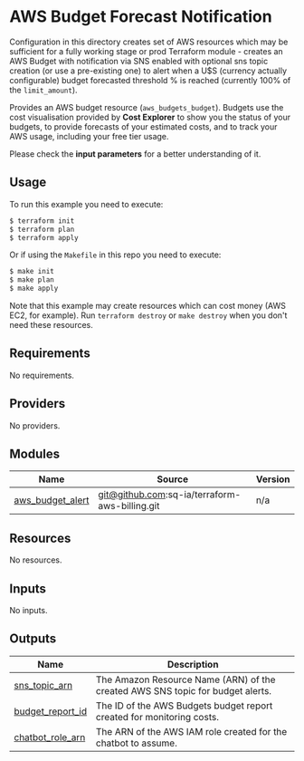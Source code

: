 # AWS Budget Forecast Notification

Configuration in this directory creates set of AWS resources which may be sufficient for a fully working stage or prod
Terraform module - creates an AWS Budget with notification via SNS enabled with optional sns topic
creation (or use a pre-existing one) to alert when a U$S (currency actually configurable) budget forecasted threshold % is reached
(currently 100% of the `limit_amount`).

Provides an AWS budget resource (`aws_budgets_budget`). Budgets use the cost visualisation provided by **Cost Explorer** to show
you the status of your budgets, to provide forecasts of your estimated costs, and to track your AWS usage, including your free tier usage.

Please check the **input parameters** for a better understanding of it.

## Usage

To run this example you need to execute:

```bash
$ terraform init
$ terraform plan
$ terraform apply
```

Or if using the `Makefile` in this repo you need to execute:

```bash
$ make init
$ make plan
$ make apply
```

Note that this example may create resources which can cost money (AWS EC2, for example). Run `terraform destroy` or `make destroy`
when you don't need these resources.

<!-- BEGINNING OF PRE-COMMIT-TERRAFORM DOCS HOOK -->
## Requirements

No requirements.

## Providers

No providers.

## Modules

| Name | Source | Version |
|------|--------|---------|
| <a name="module_aws_budget_alert"></a> [aws\_budget\_alert](#module\_aws\_budget\_alert) | git@github.com:sq-ia/terraform-aws-billing.git | n/a |

## Resources

No resources.

## Inputs

No inputs.

## Outputs

| Name | Description |
|------|-------------|
| <a name="output_sns_topic_arn"></a> [sns\_topic\_arn](#output\_sns\_topic\_arn) | The Amazon Resource Name (ARN) of the created AWS SNS topic for budget alerts. |
| <a name="output_budget_report_id"></a> [budget\_report\_id](#output\_budget\_report\_id) | The ID of the AWS Budgets budget report created for monitoring costs. |
| <a name="output_chatbot_role_arn"></a> [chatbot\_role\_arn](#output\_chatbot\_role\_arn) | The ARN of the AWS IAM role created for the chatbot to assume. |
<!-- END OF PRE-COMMIT-TERRAFORM DOCS HOOK -->
